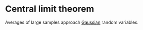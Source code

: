 # Central limit theorem

Averages of large samples approach [Gaussian](202210091114.md) random variables.
